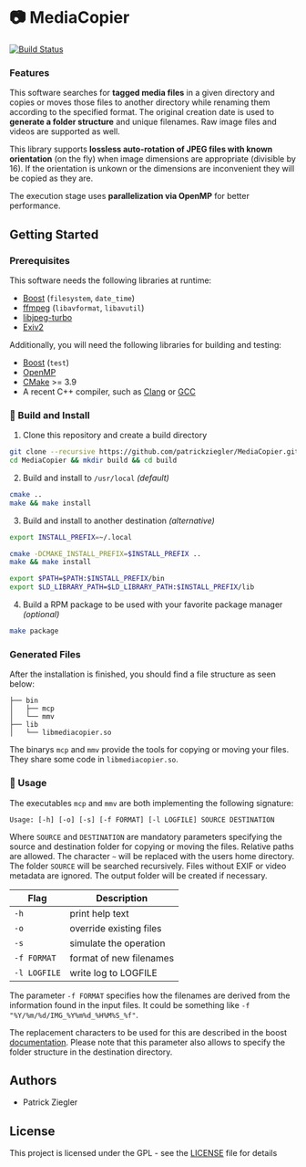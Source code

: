 #  :camera: MediaCopier

[![Build Status](https://api.travis-ci.com/patrickziegler/MediaCopier.svg?branch=master)](https://travis-ci.com/patrickziegler/MediaCopier)

### Features
This software searches for **tagged media files** in a given directory and copies or moves those files to another directory while renaming them according to the specified format. The original creation date is used to **generate a folder structure** and unique filenames. Raw image files and videos are supported as well.

This library supports **lossless auto-rotation of JPEG files with known orientation** (on the fly) when image dimensions are appropriate (divisible by 16). If the orientation is unkown or the dimensions are inconvenient they will be copied as they are.

The execution stage uses **parallelization via OpenMP** for better performance.

## Getting Started

### Prerequisites

This software needs the following libraries at runtime:

* [Boost](https://www.boost.org/) (`filesystem`, `date_time`)
* [ffmpeg](https://ffmpeg.org/) (`libavformat`, `libavutil`)
* [libjpeg-turbo](https://www.libjpeg-turbo.org/)
* [Exiv2](http://exiv2.org/)

Additionally, you will need the following libraries for building and testing:

* [Boost](https://www.boost.org/) (`test`)
* [OpenMP](https://www.openmp.org/)
* [CMake](https://cmake.org/) >= 3.9
* A recent C++ compiler, such as [Clang](https://clang.llvm.org/) or [GCC](https://gcc.gnu.org/)

### :hammer: Build and Install

1. Clone this repository and create a build directory
```bash
git clone --recursive https://github.com/patrickziegler/MediaCopier.git
cd MediaCopier && mkdir build && cd build
```

2. Build and install to `/usr/local` *(default)*
```bash
cmake ..
make && make install
```

3. Build and install to another destination *(alternative)*
```bash
export INSTALL_PREFIX=~/.local

cmake -DCMAKE_INSTALL_PREFIX=$INSTALL_PREFIX ..
make && make install

export $PATH=$PATH:$INSTALL_PREFIX/bin
export $LD_LIBRARY_PATH=$LD_LIBRARY_PATH:$INSTALL_PREFIX/lib
```

4. Build a RPM package to be used with your favorite package manager *(optional)*
```bash
make package
```

### Generated Files

After the installation is finished, you should find a file structure as seen below:

```
├── bin
│   ├── mcp
│   └── mmv
├── lib
│   └── libmediacopier.so
```

The binarys `mcp` and `mmv` provide the tools for copying or moving your files. They share some code in `libmediacopier.so`.

###  :rocket: Usage

The executables `mcp` and `mmv` are both implementing the following signature:

```
Usage: [-h] [-o] [-s] [-f FORMAT] [-l LOGFILE] SOURCE DESTINATION
```

Where `SOURCE` and `DESTINATION` are mandatory parameters specifying the source and destination folder for copying or moving the files. Relative paths are allowed. The character `~` will be replaced with the users home directory. The folder `SOURCE` will be searched recursively. Files without EXIF or video metadata are ignored. The output folder will be created if necessary.

Flag | Description
------------ | -------------
`-h` | print help text
`-o` | override existing files
`-s` | simulate the operation
`-f FORMAT` | format of new filenames
`-l LOGFILE` | write log to LOGFILE

The parameter `-f FORMAT` specifies how the filenames are derived from the information found in the input files. It could be something like `-f "%Y/%m/%d/IMG_%Y%m%d_%H%M%S_%f"`.

The replacement characters to be used for this are described in the boost [documentation](https://www.boost.org/doc/libs/1_69_0/doc/html/date_time/date_time_io.html). Please note that this parameter also allows to  specify the folder structure in the destination directory.

## Authors

*  Patrick Ziegler

## License

This project is licensed under the GPL - see the [LICENSE](LICENSE) file for details
